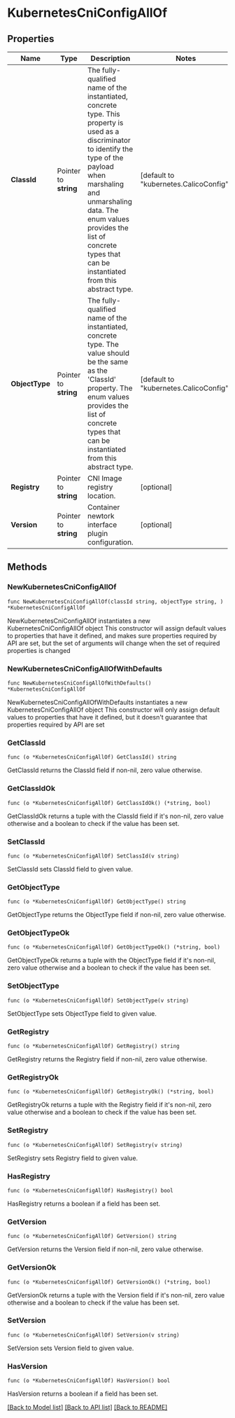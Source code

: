 # KubernetesCniConfigAllOf

## Properties

Name | Type | Description | Notes
------------ | ------------- | ------------- | -------------
**ClassId** | Pointer to **string** | The fully-qualified name of the instantiated, concrete type. This property is used as a discriminator to identify the type of the payload when marshaling and unmarshaling data. The enum values provides the list of concrete types that can be instantiated from this abstract type. | [default to "kubernetes.CalicoConfig"]
**ObjectType** | Pointer to **string** | The fully-qualified name of the instantiated, concrete type. The value should be the same as the &#39;ClassId&#39; property. The enum values provides the list of concrete types that can be instantiated from this abstract type. | [default to "kubernetes.CalicoConfig"]
**Registry** | Pointer to **string** | CNI Image registry location. | [optional] 
**Version** | Pointer to **string** | Container newtork interface plugin configuration. | [optional] 

## Methods

### NewKubernetesCniConfigAllOf

`func NewKubernetesCniConfigAllOf(classId string, objectType string, ) *KubernetesCniConfigAllOf`

NewKubernetesCniConfigAllOf instantiates a new KubernetesCniConfigAllOf object
This constructor will assign default values to properties that have it defined,
and makes sure properties required by API are set, but the set of arguments
will change when the set of required properties is changed

### NewKubernetesCniConfigAllOfWithDefaults

`func NewKubernetesCniConfigAllOfWithDefaults() *KubernetesCniConfigAllOf`

NewKubernetesCniConfigAllOfWithDefaults instantiates a new KubernetesCniConfigAllOf object
This constructor will only assign default values to properties that have it defined,
but it doesn't guarantee that properties required by API are set

### GetClassId

`func (o *KubernetesCniConfigAllOf) GetClassId() string`

GetClassId returns the ClassId field if non-nil, zero value otherwise.

### GetClassIdOk

`func (o *KubernetesCniConfigAllOf) GetClassIdOk() (*string, bool)`

GetClassIdOk returns a tuple with the ClassId field if it's non-nil, zero value otherwise
and a boolean to check if the value has been set.

### SetClassId

`func (o *KubernetesCniConfigAllOf) SetClassId(v string)`

SetClassId sets ClassId field to given value.


### GetObjectType

`func (o *KubernetesCniConfigAllOf) GetObjectType() string`

GetObjectType returns the ObjectType field if non-nil, zero value otherwise.

### GetObjectTypeOk

`func (o *KubernetesCniConfigAllOf) GetObjectTypeOk() (*string, bool)`

GetObjectTypeOk returns a tuple with the ObjectType field if it's non-nil, zero value otherwise
and a boolean to check if the value has been set.

### SetObjectType

`func (o *KubernetesCniConfigAllOf) SetObjectType(v string)`

SetObjectType sets ObjectType field to given value.


### GetRegistry

`func (o *KubernetesCniConfigAllOf) GetRegistry() string`

GetRegistry returns the Registry field if non-nil, zero value otherwise.

### GetRegistryOk

`func (o *KubernetesCniConfigAllOf) GetRegistryOk() (*string, bool)`

GetRegistryOk returns a tuple with the Registry field if it's non-nil, zero value otherwise
and a boolean to check if the value has been set.

### SetRegistry

`func (o *KubernetesCniConfigAllOf) SetRegistry(v string)`

SetRegistry sets Registry field to given value.

### HasRegistry

`func (o *KubernetesCniConfigAllOf) HasRegistry() bool`

HasRegistry returns a boolean if a field has been set.

### GetVersion

`func (o *KubernetesCniConfigAllOf) GetVersion() string`

GetVersion returns the Version field if non-nil, zero value otherwise.

### GetVersionOk

`func (o *KubernetesCniConfigAllOf) GetVersionOk() (*string, bool)`

GetVersionOk returns a tuple with the Version field if it's non-nil, zero value otherwise
and a boolean to check if the value has been set.

### SetVersion

`func (o *KubernetesCniConfigAllOf) SetVersion(v string)`

SetVersion sets Version field to given value.

### HasVersion

`func (o *KubernetesCniConfigAllOf) HasVersion() bool`

HasVersion returns a boolean if a field has been set.


[[Back to Model list]](../README.md#documentation-for-models) [[Back to API list]](../README.md#documentation-for-api-endpoints) [[Back to README]](../README.md)


